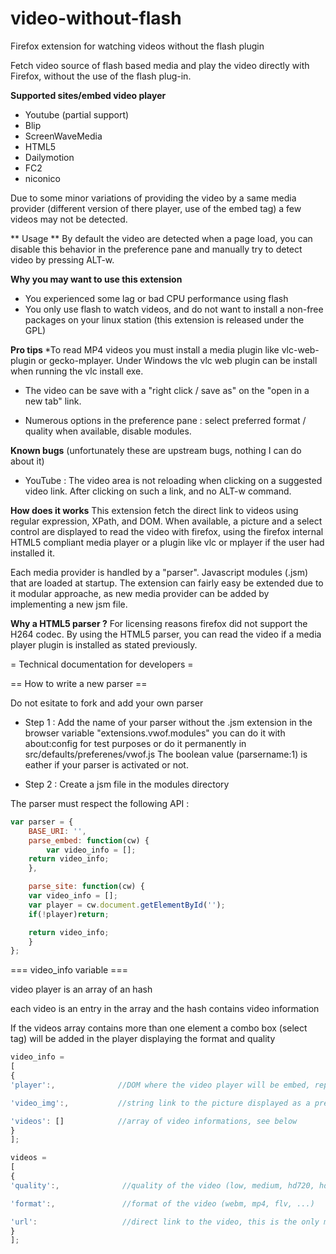 video-without-flash
===================

Firefox extension for watching videos without the flash plugin


Fetch video source of flash based media and play the video directly with Firefox, without the use of the flash plug-in.

**Supported sites/embed video player**
* Youtube (partial support)
* Blip
* ScreenWaveMedia
* HTML5
* Dailymotion
* FC2
* niconico

Due to some minor variations of providing the video by a same media provider (different version of there player, use of the embed tag) a few videos may not be detected. 

** Usage **
By default the video are detected when a page load, you can disable this behavior in the preference pane and manually try to detect video by pressing ALT-w. 

**Why you  may want to use this extension**
* You experienced some lag or bad CPU performance using flash
* You only use flash to watch videos, and do not want to install a non-free packages on your linux station (this extension is released under the GPL)

<b> Pro tips </b>
*To read MP4 videos you must install a media plugin like vlc-web-plugin or gecko-mplayer. Under Windows the vlc web plugin can be install when running the vlc install exe. 

* The video can be save with a "right click / save as" on the "open in a new tab"  link.

* Numerous options in the preference pane : select preferred format / quality when available, disable modules. 

**Known bugs**
(unfortunately these are upstream bugs, nothing I can do about it)

* YouTube : The video area is not reloading when clicking on a suggested video link. After clicking on such a link, and no ALT-w command.

**How does it works**
This extension fetch the direct link to videos using regular expression, XPath, and DOM. When available,  a picture and a select control are displayed to read the video with firefox, using the firefox internal HTML5 compliant media player or a plugin like vlc or mplayer if the user had installed it. 

Each media provider is handled by a "parser". Javascript modules (.jsm) that are loaded at startup. The extension can fairly easy be extended due to it modular approache, as new media provider can be added by implementing a new jsm file. 

**Why a HTML5 parser ?**
For licensing reasons firefox did not support the H264 codec. 
By using the HTML5 parser, you can read the video if a media player plugin is installed as stated previously.

= Technical documentation for developers =

== How to write a new parser == 

Do not esitate to fork and add your own parser

* Step 1 : Add the name of your parser without the .jsm extension in the browser variable "extensions.vwof.modules" you can do it with about:config for test purposes or do it permanently in src/defaults/preferenes/vwof.js
The boolean value (parsername:1) is eather if your parser is activated or not. 


* Step 2 : Create a jsm file in the modules directory

The parser must respect the following API  : 

```javascript
var parser = {
    BASE_URI: '',
    parse_embed: function(cw) {
        var video_info = [];
	return video_info;
    },

    parse_site: function(cw) {
	var video_info = [];
	var player = cw.document.getElementById('');
	if(!player)return;

	return video_info;
    }
};
```

=== video_info variable ===

video player is an array of an hash

each video is an entry in the array and the hash contains video information

If the videos array contains more than one element a combo box (select tag)
will be added in the player displaying the format and quality

```javascript
video_info = 
[
{
'player':,              //DOM where the video player will be embed, replacing all child nodes, if undefined, the video open in a new tab

'video_img':,           //string link to the picture displayed as a preview, if undefined the background is black

'videos': []            //array of video informations, see below
}
];

videos = 
[
{
'quality':,              //quality of the video (low, medium, hd720, hd1080)

'format':,               //format of the video (webm, mp4, flv, ...)

'url':                   //direct link to the video, this is the only mandatory variable
}
];
